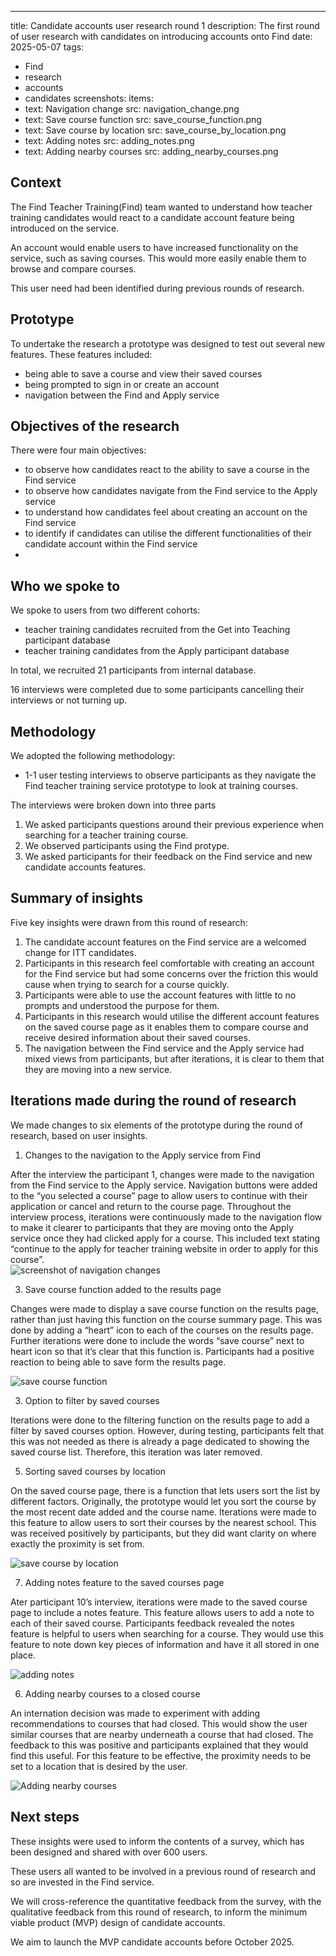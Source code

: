 ---
title: Candidate accounts user research round 1
description: The first round of user research with candidates on introducing accounts onto Find
date: 2025-05-07
tags:
  - Find
  - research
  - accounts
  - candidates
screenshots:
  items:
  - text: Navigation change
     src: navigation_change.png
  - text: Save course function
     src: save_course_function.png
  - text: Save course by location
     src: save_course_by_location.png
  - text: Adding notes
     src: adding_notes.png
  - text: Adding nearby courses
     src: adding_nearby_courses.png
    
## Context

The Find Teacher Training(Find) team wanted to understand how teacher training candidates would react to a candidate account feature being introduced on the service. 

An account would enable users to have increased functionality on the service, such as saving courses. This would more easily enable them to browse and compare courses.

This user need had been identified during previous rounds of research.

## Prototype

To undertake the research a prototype was designed to test out several new features. These features included:  

- being able to save a course and view their saved courses  
- being prompted to sign in or create an account 
- navigation between the Find and Apply service 

## Objectives of the research 

There were four main objectives:

- to observe how candidates react to the ability to save a course in the Find service 
- to observe how candidates navigate from the Find service to the Apply service 
- to understand how candidates feel about creating an account on the Find service 
- to identify if candidates can utilise the different functionalities of their candidate account within the Find service
-  
 ## Who we spoke to  
 
We spoke to users from two different cohorts:

- teacher training candidates recruited from the Get into Teaching participant database 
- teacher training candidates from the Apply participant database 
 
In total, we recruited 21 participants from internal database.

16 interviews were completed due to some participants cancelling their interviews or not turning up. 
 
## Methodology  

We adopted the following methodology:

- 1-1 user testing interviews to observe participants as they navigate the Find teacher training service prototype to look at training courses.  
 
The interviews were broken down into three parts 

1.	We asked participants questions around their previous experience when searching for a teacher training course. 
2.	We observed participants using the Find protype. 
3.	We asked participants for their feedback on the Find service and new candidate accounts features. 
 
## Summary of insights  

Five key insights were drawn from this round of research:

1.	The candidate account features on the Find service are a welcomed change for ITT candidates. 
2.	Participants in this research feel comfortable with creating an account for the Find service but had some concerns over the friction this would cause when trying to search for a course quickly. 
3.	Participants were able to use the account features with little to no prompts and understood the purpose for them. 
4.	Participants in this research would utilise the different account features on the saved course page as it enables them to compare course and receive desired information about their saved courses.  
5.	The navigation between the Find service and the Apply service had mixed views from participants, but after iterations, it is clear to them that they are moving into a new service. 
 
## Iterations made during the round of research

We made changes to six elements of the prototype during the round of research, based on user insights.

1.	Changes to the navigation to the Apply service from Find

After the interview the participant 1, changes were made to the navigation from the Find service to the Apply service. Navigation buttons were added to the “you selected a course” page to allow users to continue with their application or cancel and return to the course page. 
Throughout the interview process, iterations were continuously made to the navigation flow to make it clearer to participants that they are moving onto the Apply service once they had clicked apply for a course. This included text stating “continue to the apply for teacher training website in order to apply for this course”.  
![screenshot of navigation changes](navigation_change.png)

3.	Save course function added to the results page
   
Changes were made to display a save course function on the results page, rather than just having this function on the course summary page. This was done by adding a “heart” icon to each of the courses on the results page. Further iterations were done to include the words “save course” next to heart icon so that it’s clear that this function is. Participants had a positive reaction to being able to save form the results page.  

![save course function](save_course_function.png)

3.	Option to filter by saved courses
   
Iterations were done to the filtering function on the results page to add a filter by saved courses option. However, during testing, participants felt that this was not needed as there is already a page dedicated to showing the saved course list. Therefore, this iteration was later removed. 
 
5.	Sorting saved courses by location
   
On the saved course page, there is a function that lets users sort the list by different factors. Originally, the prototype would let you sort the course by the most recent date added and the course name. Iterations were made to this feature to allow users to sort their courses by the nearest school. This was received positively by participants, but they did want clarity on where exactly the proximity is set from.  

![save course by location](save_course_by_location.png)

7.	Adding notes feature to the saved courses page 

Ater participant 10’s interview, iterations were made to the saved course page to include a notes feature. This feature allows users to add a note to each of their saved course. Participants feedback revealed the notes feature is helpful to users when searching for a course. They would use this feature to note down key pieces of information and have it all stored in one place.  

![adding notes](adding_notes.png)

6.	Adding nearby courses to a closed course 

An internation decision was made to experiment with adding recommendations to courses that had closed. This would show the user similar courses that are nearby underneath a course that had closed. The feedback to this was positive and participants explained that they would find this useful. For this feature to be effective, the proximity needs to be set to a location that is desired by the user.  

![Adding nearby courses](adding_nearby_courses.png)

## Next steps

These insights were used to inform the contents of a survey, which has been designed and shared with over 600 users.

These users all wanted to be involved in a previous round of research and so are invested in the Find service.

We will cross-reference the quantitative feedback from the survey, with the qualitative feedback from this round of research, to inform the minimum viable product (MVP) design of candidate accounts.

We aim to launch the MVP candidate accounts before October 2025.
